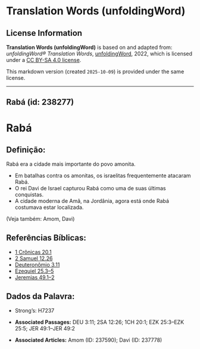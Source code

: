 # Translation Words (unfoldingWord)

## License Information

**Translation Words (unfoldingWord)** is based on and adapted from: _unfoldingWord® Translation Words_, [unfoldingWord](https://unfoldingword.org/utw), 2022, which is licensed under a [CC BY-SA 4.0 license](https://creativecommons.org/licenses/by-sa/4.0/legalcode.en).

This markdown version (created `2025-10-09`) is provided under the same license.



--------------------------------

## Rabá (id: 238277)

Rabá
====

Definição:
----------

Rabá era a cidade mais importante do povo amonita.

* Em batalhas contra os amonitas, os israelitas frequentemente atacaram Rabá.
* O rei Davi de Israel capturou Rabá como uma de suas últimas conquistas.
* A cidade moderna de Amã, na Jordânia, agora está onde Rabá costumava estar localizada.

(Veja também: Amom, Davi)

Referências Bíblicas:
---------------------

* [1 Crônicas 20\.1](https://ref.ly/1Chr20:1)
* [2 Samuel 12\.26](https://ref.ly/2Sam12:26)
* [Deuteronômio 3\.11](https://ref.ly/Deut3:11)
* [Ezequiel 25\.3–5](https://ref.ly/Ezek25:3-Ezek25:5)
* [Jeremias 49\.1–2](https://ref.ly/Jer49:1-Jer49:2)

Dados da Palavra:
-----------------

* Strong’s: H7237

* **Associated Passages:** DEU 3:11; 2SA 12:26; 1CH 20:1; EZK 25:3–EZK 25:5; JER 49:1–JER 49:2
* **Associated Articles:** Amom (ID: 237590); Davi (ID: 237778)

